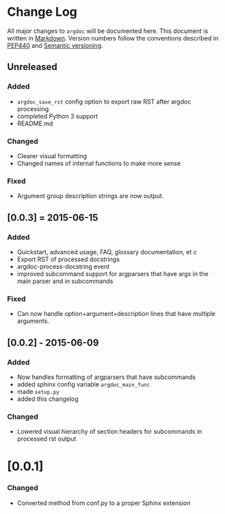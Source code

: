# Change Log
All major changes to `argdoc` will be documented here. This document
is written in [Markdown](https://help.github.com/articles/markdown-basics/).
Version numbers follow the conventions described in
[PEP440](https://www.python.org/dev/peps/pep-0440/) and
[Semantic versioning](http://semver.org/).


## Unreleased

### Added
- `argdoc_save_rst` config option to export raw RST after argdoc processing
- completed Python 3 support
- README.md

### Changed
- Clearer visual formatting
- Changed names of internal functions to make more sense

### Fixed
- Argument group description strings are now output.


## [0.0.3] = 2015-06-15

### Added
- Quickstart, advanced usage, FAQ, glossary documentation, et c
- Export RST of processed docstrings
- argdoc-process-docstring event
- improved subcommand support for argparsers that have args
  in the main parser and in subcommands

### Fixed
- Can now handle option+argument+description lines that have
  multiple arguments.


## [0.0.2] - 2015-06-09

### Added
- Now handles formatting of argparsers that have subcommands
- added sphinx config variable `argdoc_main_func`
- made `setup.py`
- added this changelog

### Changed
- Lowered visual hierarchy of section headers for subcommands
  in processed rst output


# [0.0.1]

### Changed
- Converted method from conf.py to a proper Sphinx extension
